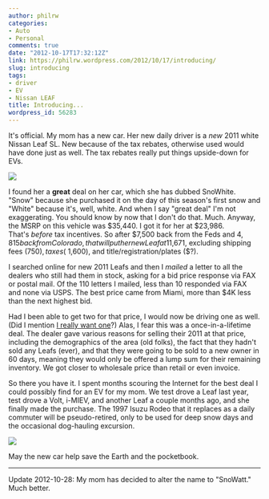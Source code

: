```yaml
---
author: philrw
categories:
- Auto
- Personal
comments: true
date: "2012-10-17T17:32:12Z"
link: https://philrw.wordpress.com/2012/10/17/introducing/
slug: introducing
tags:
- driver
- EV
- Nissan LEAF
title: Introducing...
wordpress_id: 56283
---
```


It's official. My mom has a new car. Her new daily driver is a _new_ 2011 white Nissan Leaf SL. New because of the tax rebates, otherwise used would have done just as well. The tax rebates really put things upside-down for EVs.<!--more-->

[![](https://blog.rosenberg-watt.com/wp-content/uploads/2012/10/IMG_5339-300x200.jpg)](http://philrw.files.wordpress.com/2012/10/img_5339.jpg)

I found her a **great** deal on her car, which she has dubbed SnoWhite. "Snow" because she purchased it on the day of this season's first snow and "White" because it's, well, white. And when I say "great deal" I'm not exaggerating. You should know by now that I don't do that. Much. Anyway, the MSRP on this vehicle was $35,440. I got it for her at $23,986. That's _before_ tax incentives. So after $7,500 back from the Feds and $4,815 back from Colorado, that will put her new Leaf at  $11,671, excluding shipping fees ($750), taxes (~$1,600), and title/registration/plates ($?).

I searched online for new 2011 Leafs and then I _mailed_ a letter to all the dealers who still had them in stock, asking for a bid price response via FAX or postal mail. Of the 110 letters I mailed, less than 10 responded via FAX and none via USPS. The best price came from Miami, more than $4K less than the next highest bid.

Had I been able to get two for that price, I would now be driving one as well. (Did I mention [I really want one](https://blog.rosenberg-watt.com/2010/07/01/turning-over-a-new-leaf/)?) Alas, I fear this was a once-in-a-lifetime deal. The dealer gave various reasons for selling their 2011 at that price, including the demographics of the area (old folks), the fact that they hadn't sold any Leafs (ever), and that they were going to be sold to a new owner in 60 days, meaning they would only be offered a lump sum for their remaining inventory. We got closer to wholesale price than retail or even invoice.

So there you have it. I spent months scouring the Internet for the best deal I could possibly find for an EV for my mom. We test drove a Leaf last year, test drove a Volt, i-MIEV, and another Leaf a couple months ago, and she finally made the purchase. The 1997 Isuzu Rodeo that it replaces as a daily commuter will be pseudo-retired, only to be used for deep snow days and the occasional dog-hauling excursion.

[![](https://blog.rosenberg-watt.com/wp-content/uploads/2012/10/IMG_5344-300x200.jpg)](http://philrw.files.wordpress.com/2012/10/img_5344.jpg)


May the new car help save the Earth and the pocketbook.






* * *



Update 2012-10-28: My mom has decided to alter the name to "SnoWatt." Much better.
